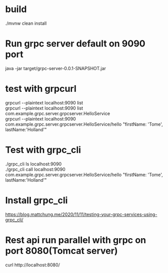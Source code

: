 # build  
./mvnw clean install  
# Run grpc server  default on 9090 port  
java -jar target/grpc-server-0.0.1-SNAPSHOT.jar  
# test with grpcurl  
grpcurl --plaintext localhost:9090 list  
grpcurl --plaintext localhost:9090 list com.example.grpc.server.grpcserver.HelloService  
grpcurl --plaintext localhost:9090  com.example.grpc.server.grpcserver.HelloService/hello "firstName: 'Tome', lastName:'Holland'"  
# Test with grpc_cli  
./grpc_cli ls localhost:9090  
./grpc_cli call localhost:9090  com.example.grpc.server.grpcserver.HelloService/hello "firstName: 'Tome', lastName:'Holland'"  
# Install grpc_cli  
https://blog.mattchung.me/2020/11/11/testing-your-grpc-services-using-grpc_cli/  


# Rest api run parallel with grpc on port 8080(Tomcat server)
curl http://localhost:8080/
